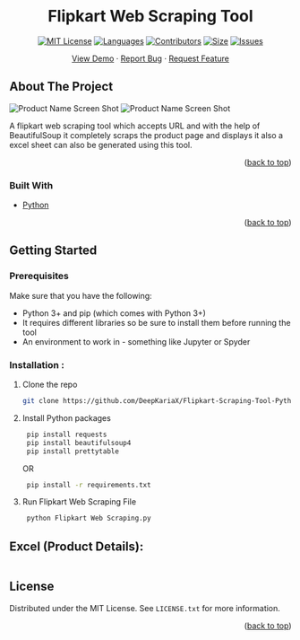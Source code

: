 
<br />
<div align="center">
<h1 align="center">Flipkart Web Scraping Tool</h3>

[![MIT License][license-shield]][license-url]
[![Languages][language-shield]][language-url]
[![Contributors][contri-shield]][contri-url]
[![Size][size-shield]][size-url]
[![Issues][issues-shield]][issues-url]


  <p align="center">
    <a href="https://github.com/DeepKariaX/Flipkart-Scraping-Tool-Python">View Demo</a>
    ·
    <a href="https://github.com/DeepKariaX/Flipkart-Scraping-Tool-Python/issues">Report Bug</a>
    ·
    <a href="https://github.com/DeepKariaX/Flipkart-Scraping-Tool-Python/issues">Request Feature</a>
  </p>
</div>

## About The Project

![Product Name Screen Shot][product-screenshot-1]
![Product Name Screen Shot][product-screenshot-2]

A flipkart web scraping tool which accepts URL and with the help of BeautifulSoup it completely scraps the product page and displays it also a excel sheet can also be generated using this tool.


<p align="right">(<a href="#top">back to top</a>)</p>

### Built With

* [Python](https://www.python.org/)

<p align="right">(<a href="#top">back to top</a>)</p>


## Getting Started

### Prerequisites

Make sure that you have the following:
-  Python 3+ and pip (which comes with Python 3+)
-  It requires different libraries so be sure to install them before running the tool
-  An environment to work in - something like Jupyter or Spyder

### Installation :


1. Clone the repo
   ```sh
   git clone https://github.com/DeepKariaX/Flipkart-Scraping-Tool-Python
   ```
2. Install Python packages
   ```sh
    pip install requests
    pip install beautifulsoup4
    pip install prettytable
    ```

    OR

   ```sh
    pip install -r requirements.txt
    ```
3. Run Flipkart Web Scraping File
   ```sh
    python Flipkart Web Scraping.py
    ```

## Excel (Product Details):
<p align="left">
  <a class="image fit">
  	<img src="https://github.com/DeepKariaX/Flipkart-Scraping-Tool-Python/blob/main/captures/Excel%20File%20Structure.png" alt="">
  </a>
</p>

## License

Distributed under the MIT License. See `LICENSE.txt` for more information.

<p align="right">(<a href="#top">back to top</a>)</p>

[contri-shield]: https://img.shields.io/github/contributors/DeepKariaX/Spam-Classification-Flask?style=for-the-badge
[contri-url]: #

[license-shield]: https://img.shields.io/github/license/DeepKariaX/Spam-Classification-Flask?style=for-the-badge
[license-url]: https://github.com/DeepKariaX/Spam-Classification-Flask/blob/main/LICENSE.txt

[size-shield]: https://img.shields.io/github/repo-size/DeepKariaX/Spam-Classification-Flask?style=for-the-badge
[size-url]: #

[issues-shield]: https://img.shields.io/github/issues/DeepKariaX/Spam-Classification-Flask?style=for-the-badge
[issues-url]: #

[language-shield]: https://img.shields.io/github/languages/count/DeepKariaX/Spam-Classification-Flask?style=for-the-badge
[language-url]: #

[product-screenshot-1]: Media/Scraping_Product_1.png
[product-screenshot-2]: Media/Scraping_Product_2.png